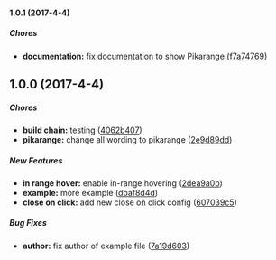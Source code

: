 #### 1.0.1 (2017-4-4)

##### Chores

* **documentation:** fix documentation to show Pikarange ([f7a74769](https://github.com/willypt/Pikarange/commit/f7a7476901ee3873f22ce3c2ef2682a2eb1ebf35))

## 1.0.0 (2017-4-4)

##### Chores

* **build chain:** testing ([4062b407](https://github.com/willypt/Pikarange/commit/4062b407bd2c449684901ac3a2072e1781a0397d))
* **pikarange:** change all wording to pikarange ([2e9d89dd](https://github.com/willypt/Pikarange/commit/2e9d89dd55aee74a9606749c18b59a3c6db6b45d))

##### New Features

* **in range hover:** enable in-range hovering ([2dea9a0b](https://github.com/willypt/Pikarange/commit/2dea9a0bfd0a1fcfbb1266e7d790a78b03464c93))
* **example:** more example ([dbaf8d4d](https://github.com/willypt/Pikarange/commit/dbaf8d4d2f768a22c367535a027c66bfe2ed9647))
* **close on click:** add new close on click config ([607039c5](https://github.com/willypt/Pikarange/commit/607039c5b215aaace22ba9e6781888a65de6ea14))

##### Bug Fixes

* **author:** fix author of example file ([7a19d603](https://github.com/willypt/Pikarange/commit/7a19d603b2cc5297468839883c50edb685a60153))

